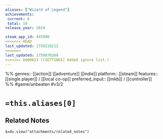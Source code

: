 ```yaml
---
aliases: ["Wizard of Legend"]
achievements:
 current: 6
 total: 19
release_year: 2018

steam_app_id: 445980
<<<<<<< HEAD
last_updated: 1750218212
=======
last_updated: 1750870308
>>>>>>> 8409623 ([SETTINGS] Added ignore list.)
---
```

%%
genres:: [[action]] [[adventure]] [[indie]]
platform:: [[steam]]
features:: [[single player]] / [[local co-op]]
preferred_input:: [[mkb]] / [[controller]]
%%
#game/unbeaten
#v3/2

# `=this.aliases[0]`
## Related Notes
`$=dv.view("attachments/related_notes")`